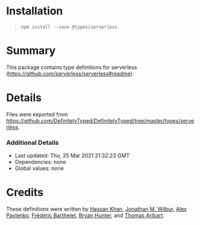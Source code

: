 # Installation
> `npm install --save @types/serverless`

# Summary
This package contains type definitions for serverless (https://github.com/serverless/serverless#readme).

# Details
Files were exported from https://github.com/DefinitelyTyped/DefinitelyTyped/tree/master/types/serverless.

### Additional Details
 * Last updated: Thu, 25 Mar 2021 21:32:23 GMT
 * Dependencies: none
 * Global values: none

# Credits
These definitions were written by [Hassan Khan](https://github.com/hassankhan), [Jonathan M. Wilbur](https://github.com/JonathanWilbur), [Alex Pavlenko](https://github.com/a-pavlenko), [Frédéric Barthelet](https://github.com/fredericbarthelet), [Bryan Hunter](https://github.com/bryan-hunter), and [Thomas Aribart](https://github.com/thomasaribart).
